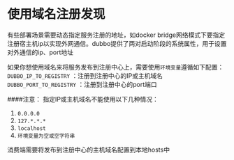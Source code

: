 # 使用域名注册发现


有些部署场景需要动态指定服务注册的地址，如docker bridge网络模式下要指定注册宿主机ip以实现外网通信。dubbo提供了两对启动阶段的系统属性，用于设置对外通信的ip、port地址  

如果你想使用域名来将服务发布到注册中心上，需要使用`环境变量`遵循如下配置：  
`DUBBO_IP_TO_REGISTRY` ：注册到注册中心的IP或主机域名  
`DUBBO_PORT_TO_REGISTRY` ：注册到注册中心的port端口

####注意：
指定IP或主机域名不能使用以下几种情况：
1. `0.0.0.0` 
3. `127.*.*.*`
3. `localhost`
4. `环境变量为空或空字符串`

消费端需要将发布到注册中心的主机域名配置到本地hosts中

